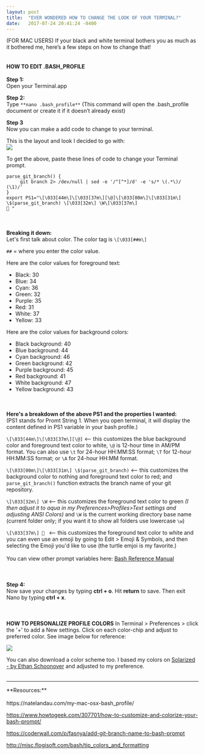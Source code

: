 ```yaml
---
layout: post
title:  "EVER WONDERED HOW TO CHANGE THE LOOK OF YOUR TERMINAL?"
date:   2017-07-24 20:41:24 -0400
---
```


(FOR MAC USERS) 
If your black and white terminal bothers you as much as it bothered me, here’s a few steps on how to change that!
<br><br><br>
**HOW TO EDIT .BASH_PROFILE**<br><br>
**Step 1:** <br>
Open your Terminal.app 


**Step 2:**<Br>
Type `**nano .bash_profile**` (This command will open the .bash_profile document or create it if it doesn’t already exist) 


**Step 3**<br>
Now you can make a add code to change to your terminal.

This is the layout and look I decided to go with: <br>
![](http://i.imgur.com/dMdazri.png)
<br>

To get the above, paste these lines of code to change your Terminal prompt. 

```
parse_git_branch() {
     git branch 2> /dev/null | sed -e '/^[^*]/d' -e 's/* \(.*\)/ (\1)/'
}
export PS1="\[\033[44m\]\[\033[37m\][\@]\[\033[00m\]\[\033[31m\] \$(parse_git_branch) \[\033[32m\] \W\[\033[37m\]
🐢 "
```
<br><br>
**Breaking it down:**<Br>
Let's first talk about color. The color tag is `\[\033[##m\]`

`##` = where you enter the color value. 

Here are the color values for foreground text:

* Black: 30
* Blue: 34
* Cyan: 36
* Green: 32
* Purple: 35
* Red: 31
* White: 37
* Yellow: 33

Here are the color values for background colors:

* Black background: 40
* Blue background: 44
* Cyan background: 46
* Green background: 42
* Purple background: 45
* Red background: 41
* White background: 47
* Yellow background: 43
<br><br><br>

**Here's a breakdown of the above PS1 and the properties I wanted:**<br>
(PS1 stands for Promt String 1. When you open terminal, it will display the content defined in PS1 variable in your bash profile.)  

`\[\033[44m\]\[\033[37m\][\@]`   <-- this customizes the blue background color and foreground text color to white,  `\@` is 12-hour time in AM/PM format. You can also use `\t` for 24-hour HH:MM:SS format; `\T` for 12-hour HH:MM:SS format; or `\A` for 24-hour HH:MM format.

`\[\033[00m\]\[\033[31m\] \$(parse_git_branch)`  <-- this customizes the background color to nothing and foreground text color to red; and `parse_git_branch()` function extracts the branch name of your git repository.

`\[\033[32m\] \W`  <-- this customizes the foreground text color to green *(I then adjust it to aqua in my Preferences>Profiles>Text settings and adjusting ANSI Colors)* and `\W` is the current working directory base name (current folder only; if you want it to show all folders use lowercase  `\w`)  

`\[\033[37m\] 🐢 `  <-- this customizes the foreground text color to white and you can even use an emoji by going to Edit > Emoji & Symbols, and then selecting the Emoji you'd like to use (the turtle emjoi is my favorite.) 
<br><br>
You can view other prompt variables here: [Bash Reference Manual](https://www.gnu.org/software/bash/manual/bashref.html#Controlling-the-Prompt)
<br><br><br><br>
**Step 4:**<br>
Now save your changes by typing **ctrl + o**.  Hit **return** to save.  Then exit Nano by typing **ctrl + x**.
<br><br><br><br>
**HOW TO PERSONALIZE PROFILE COLORS**
In Terminal > Preferences > click the '+' to add a New settings.
Click on each color-chip and adjust to preferred color. See image below for reference:

![](http://i.imgur.com/PRKdrla.png)

You can also download a color scheme too. I based my colors on [Solarized - by Ethan Schoonover](http://ethanschoonover.com/solarized) and adjusted to my preference.
<br><br>
<hr />
**Resources:**<br><br>
https://natelandau.com/my-mac-osx-bash_profile/

https://www.howtogeek.com/307701/how-to-customize-and-colorize-your-bash-prompt/

https://coderwall.com/p/fasnya/add-git-branch-name-to-bash-prompt

http://misc.flogisoft.com/bash/tip_colors_and_formatting




